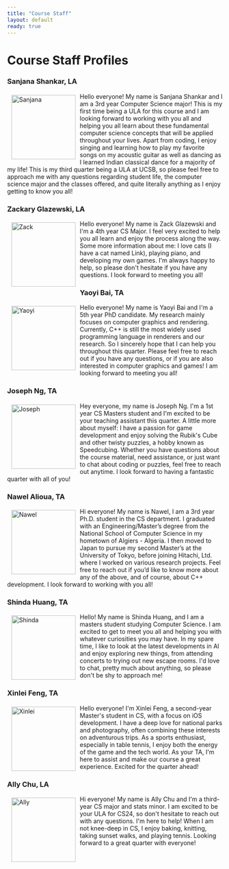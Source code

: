 ```yaml
---
title: "Course Staff"
layout: default
ready: true
---
```

# Course Staff Profiles<a name="staff"></a>


### Sanjana Shankar, LA

<img src="../staff/CS24-W24-Sanjana-S.jpg" alt="Sanjana" width="150px" style="float: left; margin: 5px 10px 10px 10px;">

Hello everyone! My name is Sanjana Shankar and I am a 3rd year Computer Science major! This is my first time being a ULA for this course and I am looking forward to working with you all and helping you all learn about these fundamental computer science concepts that will be applied throughout your lives. Apart from coding, I enjoy singing and learning how to play my favorite songs on my acoustic guitar as well as dancing as I learned Indian classical dance for a majority of my life! This is my third quarter being a ULA at UCSB, so please feel free to approach me with any questions regarding student life, the computer science major and the classes offered, and quite literally anything as I enjoy getting to know you all! 


### Zackary Glazewski, LA

<img src="../staff/CS24-F23-Zackary-G.jpg" alt="Zack" width="150px" style="float: left; margin: 5px 10px 10px 10px;">

Hello everyone! My name is Zack Glazewski and I'm a 4th year CS Major. I feel very excited to help you all learn and enjoy the process along the way. Some more information about me: I love cats (I have a cat named Link), playing piano, and developing my own games. I'm always happy to help, so please don't hesitate if you have any questions. I look forward to meeting you all!


### Yaoyi Bai, TA

<img src="../staff/CS24-W24-Yaoyi-B.JPG" alt="Yaoyi" width="150px" style="float: left; margin: 5px 10px 10px 10px;">

Hello everyone! My name is Yaoyi Bai and I'm a 5th year PhD candidate. My research mainly focuses on computer graphics and rendering. Currently, C++ is still the most widely used programming language in renderers and our research. So I sincerely hope that I can help you throughout this quarter. Please feel free to reach out if you have any questions, or if you are also interested in computer graphics and games! I am looking forward to meeting you all!

### Joseph Ng, TA

<img src="../staff/CS24-W24-Joseph-Ng.jpg" alt="Joseph" width="150px" style="float: left; margin: 5px 10px 10px 10px;">

Hey everyone, my name is Joseph Ng. I'm a 1st year CS Masters student and I'm excited to be your teaching assistant this quarter. A little more about myself: I have a passion for game development and enjoy solving the Rubik's Cube and other twisty puzzles, a hobby known as Speedcubing. Whether you have questions about the course material, need assistance, or just want to chat about coding or puzzles, feel free to reach out anytime. I look forward to having a fantastic quarter with all of you!


### Nawel Alioua, TA

<img src="../staff/CS24-W24-Nawel-A.jpg" alt="Nawel" width="150px" style="float: left; margin: 5px 10px 10px 10px;">

Hi everyone! My name is Nawel, I am a 3rd year Ph.D. student in the CS department. I graduated with an Engineering/Master’s degree from the National School of Computer Science in my hometown of Algiers - Algeria. I then moved to Japan to pursue my second Master’s at the University of Tokyo, before joining Hitachi, Ltd. where I worked on various research projects. Feel free to reach out if you’d like to know more about any of the above, and of course, about C++ development. I look forward to working with you all!


### Shinda Huang, TA

<img src="../staff/CS24-W24-Shinda-H.JPG" alt="Shinda" width="150px" style="float: left; margin: 5px 10px 10px 10px;">

Hello! My name is Shinda Huang, and I am a masters student studying Computer Science. I am excited to get to meet you all and helping you with whatever curiosities you may have. In my spare time, I like to look at the latest developments in AI and enjoy exploring new things, from attending concerts to trying out new escape rooms. I'd love to chat, pretty much about anything, so please don't be shy to approach me!



### Xinlei Feng, TA

<img src="../staff/CS24-W24-Xinlei-F.jpg" alt="Xinlei" width="150px" style="float: left; margin: 5px 10px 10px 10px;">

Hello everyone! I'm Xinlei Feng, a second-year Master's student in CS, with a focus on iOS development. I have a deep love for national parks and photography, often combining these interests on adventurous trips. As a sports enthusiast, especially in table tennis, I enjoy both the energy of the game and the tech world. As your TA, I'm here to assist and make our course a great experience. Excited for the quarter ahead!


### Ally Chu, LA

<img src="../staff/CS24-W24-Ally-C.png" alt="Ally" width="150px" style="float: left; margin: 5px 10px 10px 10px;">

Hi everyone! My name is Ally Chu and I'm a third-year CS major and stats minor. I am excited to be your ULA for CS24, so don't hesitate to reach out with any questions. I'm here to help! When I am not knee-deep in CS, I enjoy baking, knitting, taking sunset walks, and playing tennis. Looking forward to a great quarter with everyone! 


